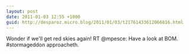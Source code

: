 ```yaml
---
layout: post
date: 2011-01-03 12:55 +1000
guid: http://desparoz.micro.blog/2011/01/03/t21761433612066816.html
---
```

Wonder if we'll get red skies again! RT @mpesce: Have a look at BOM. #stormageddon approacheth.
